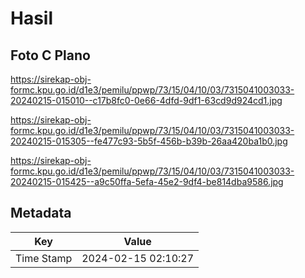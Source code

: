# Hasil

## Foto C Plano

https://sirekap-obj-formc.kpu.go.id/d1e3/pemilu/ppwp/73/15/04/10/03/7315041003033-20240215-015010--c17b8fc0-0e66-4dfd-9df1-63cd9d924cd1.jpg

https://sirekap-obj-formc.kpu.go.id/d1e3/pemilu/ppwp/73/15/04/10/03/7315041003033-20240215-015305--fe477c93-5b5f-456b-b39b-26aa420ba1b0.jpg

https://sirekap-obj-formc.kpu.go.id/d1e3/pemilu/ppwp/73/15/04/10/03/7315041003033-20240215-015425--a9c50ffa-5efa-45e2-9df4-be814dba9586.jpg


## Metadata

| Key        | Value               |
| ---------- | ------------------- |
| Time Stamp | 2024-02-15 02:10:27 |



